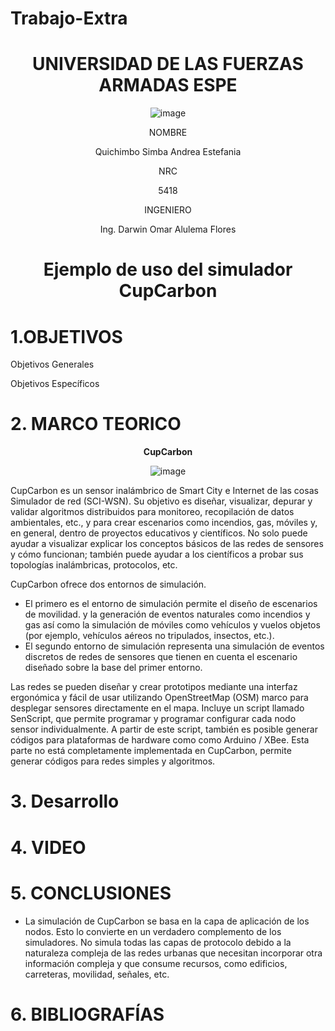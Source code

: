 # Trabajo-Extra

<div align="center">

# UNIVERSIDAD DE LAS FUERZAS ARMADAS ESPE
  
![image](https://user-images.githubusercontent.com/84430867/132457003-33aea563-56cd-4d01-9eaa-ef155aec6496.png)

NOMBRE

Quichimbo Simba Andrea Estefania

NRC
  
5418

INGENIERO

Ing. Darwin Omar Alulema Flores

# Ejemplo de uso del simulador CupCarbon
  
</div>

# 1.OBJETIVOS

Objetivos Generales

Objetivos Específicos

# 2. MARCO TEORICO

<div align="center">
  
**CupCarbon**
  
![image](https://user-images.githubusercontent.com/84430867/132598335-77218170-2801-43ab-88ff-1cb8912d1879.png)

</div>

CupCarbon es un sensor inalámbrico de Smart City e Internet de las cosas Simulador de red (SCI-WSN). Su objetivo es diseñar, visualizar, depurar y validar algoritmos distribuidos para monitoreo, recopilación de datos ambientales, etc., y para crear escenarios como incendios, gas, móviles y, en general, dentro de proyectos educativos y científicos. No solo puede ayudar a visualizar explicar los conceptos básicos de las redes de sensores y cómo funcionan; también puede ayudar a los científicos a probar sus topologías inalámbricas,
protocolos, etc.

CupCarbon ofrece dos entornos de simulación.

- El primero es el entorno de simulación permite el diseño de escenarios de movilidad. y la generación de eventos naturales como incendios y gas así como la simulación de móviles como vehículos y vuelos objetos (por ejemplo, vehículos aéreos no tripulados, insectos, etc.).
- El segundo entorno de simulación representa una simulación de eventos discretos de redes de sensores que tienen en cuenta el escenario diseñado sobre la base del primer entorno.

Las redes se pueden diseñar y crear prototipos mediante una interfaz ergonómica y fácil de usar utilizando OpenStreetMap (OSM) marco para desplegar sensores directamente en el mapa. Incluye un script llamado SenScript, que permite programar y programar configurar cada nodo sensor individualmente. A partir de este script, también es posible generar códigos para plataformas de hardware como como Arduino / XBee. Esta parte no está completamente implementada en CupCarbon, permite generar códigos para redes simples y algoritmos.

# 3. Desarrollo

# 4. VIDEO

# 5. CONCLUSIONES

- La simulación de CupCarbon se basa en la capa de aplicación de los nodos. Esto lo convierte en un verdadero complemento de los
simuladores. No simula todas las capas de protocolo debido a la naturaleza compleja de las redes urbanas que necesitan incorporar
otra información compleja y que consume recursos, como edificios, carreteras, movilidad, señales, etc.

# 6. BIBLIOGRAFÍAS
